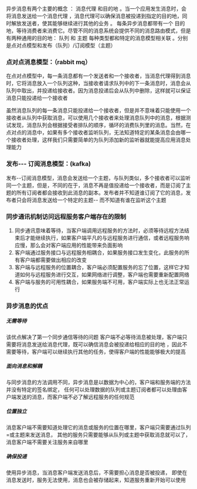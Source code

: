 异步消息有两个主要的概念  ： 消息代理 和目的地 。当一个应用发生消息时，会将消息发送给一个消息代理 ，消息代理可以确保消息被投递到指定的目的地，同时解放发送者，使其能够继续进行其他的业务 。 每条异步消息都带有一个 目的地，等待消费者来消费它。尽管不同的消息系统会提供不同的消息路由模式，但是有两种通用的目的地： 队列 和 主题  每种类型都和特定的消息模型相关联 。分别是点对点模型和发布（队列）/订阅模型（主题）

### 点对点消息模型：（rabbit mq）
在点对点模型中，每一条消息都有一个发送者和一个接收者，当消息代理得到消息时，它将消息放入一个队列这种，当接收者请求队列中的下一条消息时，消息会从队列中取出，并投递给接收者。因为消息投递后会从队列中删除，这样就可以保证消息只能投递给一个接收者

虽然消息队列的每一条消息只能投递给一个接收者，但是并不意味着只能使用一个接收者从队列中获取消息，可以使用几个接收者来处理消息队列中的消息，根据测试发现，消息队列会根据接受者排队的顺序，循环的消费队列里的消息。当然，在点对点的消息中，如果有多个接收者监听队列，无法知道特定的某条消息会由哪一个接收者处理，这样我们只需要简单的为队列添加新的监听器就能提高应用消息处理能力

### 发布--- 订阅消息模型：(kafka)
发布--订阅消息模型，消息会发送给一个主题，与队列类似，多个接收者可以监听同一个主题，但是，不同的在于，消息不再是值投递给一个接收者，而是订阅了主题的所有订阅者都会接收到此消息的副本。发布者并不知道谁订阅了它的消息，发布者只会将消息发送给一个特定的主题-- 而不知道有谁在监听这个主题 


### 同步通讯机制访问远程服务客户端存在的限制
1. 同步通讯意味着等待，当客户端调用远程服务的方法时，必须等待远程方法结束后才能继续执行，如果客户端平凡的与远程服务进行通信，或者远程服务响应慢，那么会对客户端应用的性能带来负面影响
2. 客户端通过服务接口与远程服务相耦合，如果服务接口发生变化，此服务的所有客户端都需要做出相应的改变
3. 客户端与远程服务的位置耦合，客户端必须配置服务的忘了位置，这样它才知道如何与远程服务进行交互，如果网络进行调整，客户端也需要重新配置网络
4. 客户端与服务的可用性耦合，如果服务端不可用，客户端实际上也无法正常运行


### 异步消息的优点

##### 无需等待
该优点解决了第一个同步通信等待的问题 客户端不必等待消息被处理，客户端只需要将消息发送给消息代理，既可以确信消息会被投递给相应的目的地 ，因此不需要等待，客户端可以继续执行其他的任务，使得客户端的性能能够极大的提高

##### 面向消息和解耦
与同步消息的方法调用不同，异步消息是以数据为中心的，客户端和服务端的方法并没有特定的签名绑定， 任何可以处理数据的队列或主题订阅者都可以处理由客户端发送的消息，而客户端不必了解远程服务的任何规范
##### 位置独立
消息客户端不需要知道处理它的消息或服务的位置在哪里，客户端只需要通过队列=或主题来发送消息， 其他的服务只需要能够从队列或主题中获取消息就可以了，消息客户端不需要关注服务来自哪里

##### 确保投递
使用异步消息，当消息客户端发送消息后，不需要担心消息是否被投递， 即使在消息发送时，服务无法使用，消息也会被存储起来，知道服务重新开始可以使用


